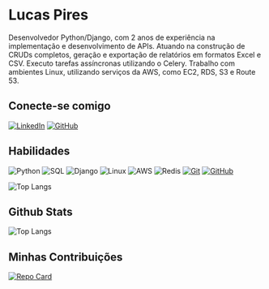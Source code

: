 # Lucas Pires

Desenvolvedor Python/Django, com 2 anos de
experiência na implementação e desenvolvimento de APIs.
Atuando na construção de CRUDs completos, geração e
exportação de relatórios em formatos Excel e CSV. Executo
tarefas assíncronas utilizando o Celery. Trabalho com
ambientes Linux, utilizando serviços da AWS, como EC2, RDS,
S3 e Route 53.

## Conecte-se comigo
[![LinkedIn](https://img.shields.io/badge/LinkedIn-000?style=for-the-badge&logo=linkedin&logoColor=0E76A8)](https://www.linkedin.com/in/lucas-albuquerque-pires-87b403a5/) [![GitHub](https://img.shields.io/badge/GitHub-000?style=for-the-badge&logo=github&logoColor=fff)](https://github.com/LucasPires50)

## Habilidades
![Python](https://img.shields.io/badge/Python-000?style=for-the-badge&logo=python) ![SQL](https://img.shields.io/badge/sql-000?style=for-the-badge&logo=mysql&logoColor=30A3D) ![Django](https://img.shields.io/badge/Django-000?style=for-the-badge&logo=django&logoColor=30A3D) ![Linux](https://img.shields.io/badge/Linux-000?style=for-the-badge&logo=linux&logoColor=30A3D) ![AWS](https://img.shields.io/badge/Amazon_AWS-000?style=for-the-badge&logo=amazon-aws&logoColor=30A3D) ![Redis](https://img.shields.io/badge/REDIS-000?style=for-the-badge&logo=redis&logoColor=30A3D) [![Git](https://img.shields.io/badge/Git-000?style=for-the-badge&logo=git&logoColor=DC143C)](https://git-scm.com/doc) [![GitHub](https://img.shields.io/badge/GitHub-000?style=for-the-badge&logo=github&logoColor=30A3DC)](https://docs.github.com/) 

![Top Langs](https://github-readme-stats-git-masterrstaa-rickstaa.vercel.app/api/top-langs/?username=LucasPires50&layout=compact&bg_color=000&border_color=30A3DC&title_color=E94D5F&text_color=FFF)

## Github Stats
![Top Langs](https://github-readme-stats.vercel.app/api?username=LucasPires50&hide_title=true&hide=stars&theme=transparent&bg_color=000&border_color=30A3DC&show_icons=true&icon_color=30A3DC&title_color=E94D5F&text_color=FFF)

## Minhas Contribuições

[![Repo Card](https://github-readme-stats.vercel.app/api/pin/?username=LucasPires50&repo=dio-lab-open-source&bg_color=000&border_color=30A3DC&show_icons=true&icon_color=30A3DC&title_color=E94D5F&text_color=FFF)](https://github.com/LucasPires50/dio-lab-open-source)
